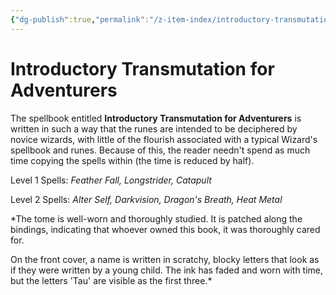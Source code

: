 ```yaml
---
{"dg-publish":true,"permalink":"/z-item-index/introductory-transmutation-for-adventurers/","created":"2025-01-27T18:10:49.302-05:00","updated":"2025-01-27T18:22:36.822-05:00"}
---
```


# Introductory Transmutation for Adventurers

The spellbook entitled **Introductory Transmutation for Adventurers** is written in such a way that the runes are intended to be deciphered by novice wizards, with little of the flourish associated with a typical Wizard's spellbook and runes. Because of this, the reader needn't spend as much time copying the spells within (the time is reduced by half).

Level 1 Spells: *Feather Fall, Longstrider, Catapult* 

Level 2 Spells: *Alter Self, Darkvision, Dragon's Breath, Heat Metal*

*The tome is well-worn and thoroughly studied. It is patched along the bindings, indicating that whoever owned this book, it was thoroughly cared for.

On the front cover, a name is written in scratchy, blocky letters that look as if they were written by a young child. The ink has faded and worn with time, but the letters 'Tau' are visible as the first three.*